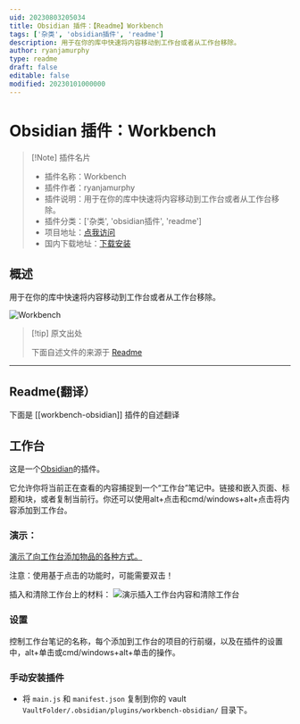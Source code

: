 ```yaml
---
uid: 20230803205034
title: Obsidian 插件：【Readme】Workbench
tags: ['杂类', 'obsidian插件', 'readme']
description: 用于在你的库中快速将内容移动到工作台或者从工作台移除。
author: ryanjamurphy
type: readme
draft: false
editable: false
modified: 20230101000000
---
```


# Obsidian 插件：Workbench

> [!Note] 插件名片
> - 插件名称：Workbench
> - 插件作者：ryanjamurphy
> - 插件说明：用于在你的库中快速将内容移动到工作台或者从工作台移除。
> - 插件分类：['杂类', 'obsidian插件', 'readme']
> - 项目地址：[点我访问](https://github.com/ryanjamurphy/workbench-obsidian)
> - 国内下载地址：[下载安装](https://pkmer.cn/products/plugin/pluginMarket/?workbench-obsidian)

## 概述

用于在你的库中快速将内容移动到工作台或者从工作台移除。

![Workbench](https://cdn.pkmer.cn/covers/workbench-obsidian_new.gif!pkmer)

> [!tip] 原文出处
> 
>下面自述文件的来源于 [Readme](https://ghproxy.net/https://raw.githubusercontent.com/ryanjamurphy/workbench-obsidian/master/README.md)
> 

---

## Readme(翻译）

下面是 [[workbench-obsidian]] 插件的自述翻译


## 工作台

这是一个[Obsidian](https://obsidian.md)的插件。

它允许你将当前正在查看的内容捕捉到一个“工作台”笔记中。链接和嵌入页面、标题和块，或者复制当前行。你还可以使用alt+点击和cmd/windows+alt+点击将内容添加到工作台。

### 演示：

[演示了向工作台添加物品的各种方式。](https://i.imgur.com/tG4dOvp.gif)

注意：使用基于点击的功能时，可能需要双击！

插入和清除工作台上的材料：
![演示插入工作台内容和清除工作台](https://i.imgur.com/YCazTIb.gif)

### 设置
控制工作台笔记的名称，每个添加到工作台的项目的行前缀，以及在插件的设置中，alt+单击或cmd/windows+alt+单击的操作。

### 手动安装插件

- 将 `main.js` 和 `manifest.json` 复制到你的 vault `VaultFolder/.obsidian/plugins/workbench-obsidian/` 目录下。



